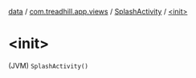 [data](../../index.md) / [com.treadhill.app.views](../index.md) / [SplashActivity](index.md) / [&lt;init&gt;](./-init-.md)

# &lt;init&gt;

(JVM) `SplashActivity()`